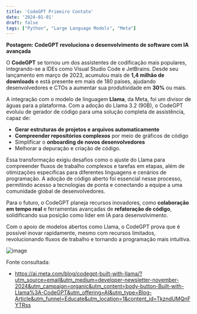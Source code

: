 ```yaml
---
title: 'CodeGPT Primeiro Contato'
date: '2024-01-01'
draft: false
tags: ["Python", "Large Language Models", "Meta"]
---
```


**Postagem: CodeGPT revoluciona o desenvolvimento de software com IA avançada**  

O **CodeGPT** se tornou um dos assistentes de codificação mais populares, integrando-se a IDEs como Visual Studio Code e JetBrains. Desde seu lançamento em março de 2023, acumulou mais de **1,4 milhão de downloads** e está presente em mais de 180 países, ajudando desenvolvedores e CTOs a aumentar sua produtividade em **30%** ou mais.  

A integração com o modelo de linguagem **Llama**, da Meta, foi um divisor de águas para a plataforma. Com a adoção do Llama 3.2 (90B), o CodeGPT evoluiu de gerador de código para uma solução completa de assistência, capaz de:  
- **Gerar estruturas de projetos e arquivos automaticamente**  
- **Compreender repositórios complexos** por meio de gráficos de código  
- Simplificar o **onboarding de novos desenvolvedores**  
- Melhorar a depuração e criação de código.  

Essa transformação exigiu desafios como o ajuste do Llama para compreender fluxos de trabalho complexos e tarefas em etapas, além de otimizações específicas para diferentes linguagens e cenários de programação. A adoção de código aberto foi essencial nesse processo, permitindo acesso a tecnologias de ponta e conectando a equipe a uma comunidade global de desenvolvedores.  

Para o futuro, o CodeGPT planeja recursos inovadores, como **colaboração em tempo real** e ferramentas avançadas de **refatoração de código**, solidificando sua posição como líder em IA para desenvolvimento.  

Com o apoio de modelos abertos como Llama, o CodeGPT prova que é possível inovar rapidamente, mesmo com recursos limitados, revolucionando fluxos de trabalho e tornando a programação mais intuitiva. 

![image](https://github.com/user-attachments/assets/5f09e44e-bcbe-484d-a4dd-b8bc3009fcb1)

Fonte consultada: 
  - https://ai.meta.com/blog/codegpt-built-with-llama/?utm_source=email&utm_medium=developer-newsletter-november-2024&utm_campaign=organic&utm_content=body-button-Built-with-Llama%3A-CodeGPT&utm_offering=AI&utm_type=Blog-Article&utm_funnel=Educate&utm_location=1&content_id=TkzndUMQnFYTRss


